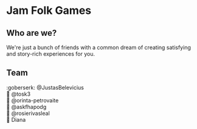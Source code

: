 # Jam Folk Games

## Who are we?

We're just a bunch of friends with a common dream of creating satisfying and story-rich experiences for you.

## Team

:goberserk: @JustasBelevicius  
:floppy_disk: @tosk3  
:frog: @orinta-petrovaite  
:tophat: @askfhapodg  
:herb: @rosierivasleal  
:eyes: Diana  
